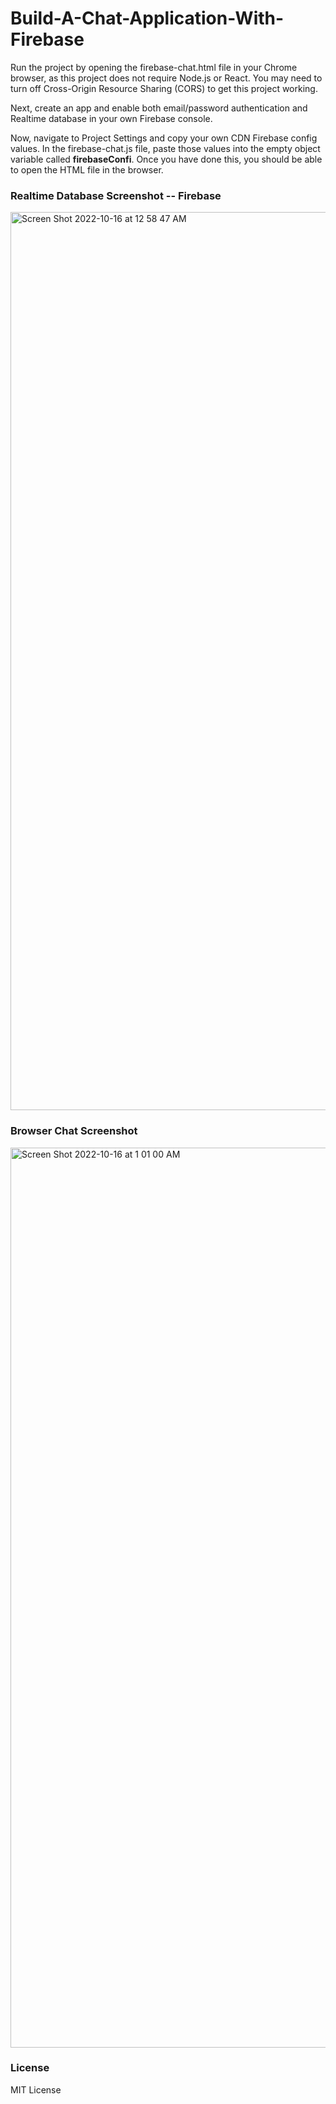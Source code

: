 # Build-A-Chat-Application-With-Firebase

<p>Run the project by opening the firebase-chat.html file in your Chrome browser, as this project does not require Node.js or React. You may need to turn off Cross-Origin Resource Sharing (CORS) to get this project working.</p>

<p>Next, create an app and enable both email/password authentication and Realtime database in your own Firebase console.</p>

<p>Now, navigate to Project Settings and copy your own CDN Firebase config values. In the firebase-chat.js file, paste those values into the empty object variable called <b>firebaseConfi</b>. Once you have done this, you should be able to open the HTML file in the browser.</p>


### Realtime Database Screenshot -- Firebase
<img width="1437" alt="Screen Shot 2022-10-16 at 12 58 47 AM" src="https://user-images.githubusercontent.com/94776104/196020928-7814c685-e31f-4830-8451-fa97c8aec994.png">


### Browser Chat Screenshot 
<img width="1440" alt="Screen Shot 2022-10-16 at 1 01 00 AM" src="https://user-images.githubusercontent.com/94776104/196020960-ee5d21b4-5c53-4c66-9620-2b0109851cd9.png">

### License

MIT License
